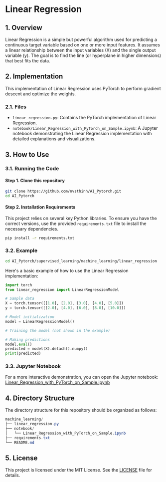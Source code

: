 # Linear Regression

## 1. Overview
Linear Regression is a simple but powerful algorithm used for predicting a continuous target variable based on one or more input features. It assumes a linear relationship between the input variables (X) and the single output variable (y). The goal is to find the line (or hyperplane in higher dimensions) that best fits the data.

## 2. Implementation
This implementation of Linear Regression uses PyTorch to perform gradient descent and optimize the weights.

### 2.1. Files
- `linear_regression.py`: Contains the PyTorch implementation of Linear Regression.
- `notebook/Linear_Regression_with_PyTorch_on_Sample.ipynb`: A Jupyter notebook demonstrating the Linear Regression implementation with detailed explanations and visualizations.


## 3. How to Use
### 3.1. Running the Code
#### Step 1. Clone this repository
```bash
git clone https://github.com/nvsthinh/AI_Pytorch.git
cd AI_Pytorch
```
#### Step 2. Installation Requirements
This project relies on several key Python libraries. To ensure you have the correct versions, use the provided `requirements.txt` file to install the necessary dependencies.
```bash
pip install -r requirements.txt
```

### 3.2. Example
```bash
cd AI_Pytorch/supervised_learning/machine_learning/linear_regression
```
Here's a basic example of how to use the Linear Regression implementation:

```python
import torch
from linear_regression import LinearRegressionModel

# Sample data
X = torch.tensor([[1.0], [2.0], [3.0], [4.0], [5.0]])
y = torch.tensor([[2.0], [4.0], [6.0], [8.0], [10.0]])

# Model initialization
model = LinearRegressionModel()

# Training the model (not shown in the example)

# Making predictions
model.eval()
predicted = model(X).detach().numpy()
print(predicted)
```
### 3.3. Jupyter Notebook
For a more interactive demonstration, you can open the Jupyter notebook: [Linear_Regression_with_PyTorch_on_Sample.ipynb](https://github.com/nvsthinh/AI_Pytorch/blob/main/supervised_learning/machine_learning/linear_regression/notebook/Linear_Regression_with_PyTorch_on_Sample.ipynb)

## 4. Directory Structure
The directory structure for this repository should be organized as follows:

```csharp
machine_learning/
├── linear_regression.py
├── notebook/
│   └── Linear_Regression_with_PyTorch_on_Sample.ipynb
├── requirements.txt
└── README.md
```
## 5. License
This project is licensed under the MIT License. See the [LICENSE](https://github.com/nvsthinh/AI_Pytorch/blob/main/LICENSE) file for details.


